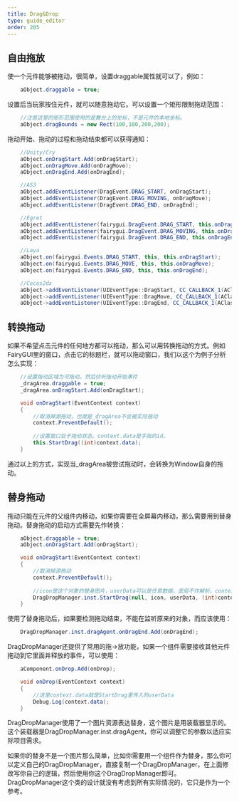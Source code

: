 ```yaml
---
title: Drag&Drop
type: guide_editor
order: 205
---
```


## 自由拖放

使一个元件能够被拖动，很简单，设置draggable属性就可以了，例如：

```csharp
    aObject.draggable = true;
```

设置后当玩家按住元件，就可以随意拖动它。可以设置一个矩形限制拖动范围：

```csharp
    //注意这里的矩形范围使用的是舞台上的坐标，不是元件的本地坐标。
    aObject.dragBounds = new Rect(100,100,200,200);
```

拖动开始、拖动的过程和拖动结束都可以获得通知：

```csharp
    //Unity/Cry
    aObject.onDragStart.Add(onDragStart);
    aObject.onDragMove.Add(onDragMove);
    aObject.onDragEnd.Add(onDragEnd);

    //AS3
    aObject.addEventListener(DragEvent.DRAG_START, onDragStart);
    aObject.addEventListener(DragEvent.DRAG_MOVING, onDragMove);
    aObject.addEventListener(DragEvent.DRAG_END, onDragEnd);

    //Egret
    aObject.addEventListener(fairygui.DragEvent.DRAG_START, this.onDragStart, this);
    aObject.addEventListener(fairygui.DragEvent.DRAG_MOVING, this.onDragMove, this);
    aObject.addEventListener(fairygui.DragEvent.DRAG_END, this.onDragEnd, this);

    //Laya
    aObject.on(fairygui.Events.DRAG_START, this, this.onDragStart);
    aObject.on(fairygui.Events.DRAG_MOVE, this, this.onDragMove);
    aObject.on(fairygui.Events.DRAG_END, this, this.onDragEnd);

    //Cocos2dx
    aObject->addEventListener(UIEventType::DragStart, CC_CALLBACK_1(AClass::onDragStart, this));
    aObject->addEventListener(UIEventType::DragMove, CC_CALLBACK_1(AClass::onDragMove, this));
    aObject->addEventListener(UIEventType::DragEnd, CC_CALLBACK_1(AClass::onDragEnd, this));
```

## 转换拖动

如果不希望点击元件的任何地方都可以拖动，那么可以用转换拖动的方式。例如FairyGUI里的窗口，点击它的标题栏，就可以拖动窗口，我们以这个为例子分析怎么实现：

```csharp
    //设置拖动区域为可拖动，然后侦听拖动开始事件
    _dragArea.draggable = true;
    _dragArea.onDragStart.Add(onDragStart);

    void onDragStart(EventContext context)
    {
        //取消掉源拖动，也就是_dragArea不会被实际拖动
        context.PreventDefault();
    
        //设置窗口处于拖动状态。context.data是手指的id。
        this.StartDrag((int)context.data);
    }
```

通过以上的方式，实现当_dragArea被尝试拖动时，会转换为Window自身的拖动。

## 替身拖动

拖动只能在元件的父组件内移动，如果你需要在全屏幕内移动，那么需要用到替身拖动。替身拖动的启动方式需要先作转换：

```csharp
    aObject.draggable = true;
    aObject.onDragStart.Add(onDragStart);

    void onDragStart(EventContext context)
    {
        //取消掉源拖动
        context.PreventDefault();
    
        //icon是这个对象的替身图片，userData可以是任意数据，底层不作解析。context.data是手指的id。
        DragDropManager.inst.StartDrag(null, icon, userData, (int)context.data);
    }
```

使用了替身拖动后，如果要检测拖动结束，不能在监听原来的对象，而应该使用：

```csharp
    DragDropManager.inst.dragAgent.onDragEnd.Add(onDragEnd);
```

DragDropManager还提供了常用的拖->放功能，如果一个组件需要接收其他元件拖动到它里面并释放的事件，可以使用：

```csharp
    aComponent.onDrop.Add(onDrop);

    void onDrop(EventContext context)
    {
        //这里context.data就是StartDrag里传入的userData
        Debug.Log(context.data);
    }
```

DragDropManager使用了一个图片资源表达替身，这个图片是用装载器显示的。这个装载器是DragDropManager.inst.dragAgent，你可以调整它的参数以适应实际项目需求。

如果你的替身不是一个图片那么简单，比如你需要用一个组件作为替身，那么你可以定义自己的DragDropManager，直接复制一个DragDropManager，在上面修改写你自己的逻辑，然后使用你这个DragDropManager即可。DragDropManager这个类的设计就没有考虑到所有实际情况的，它只是作为一个参考。